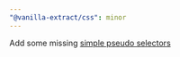 ```yaml
---
"@vanilla-extract/css": minor
---
```


Add some missing [simple pseudo selectors]

[simple pseudo selectors]: https://vanilla-extract.style/documentation/styling/#simple-pseudo-selectors
